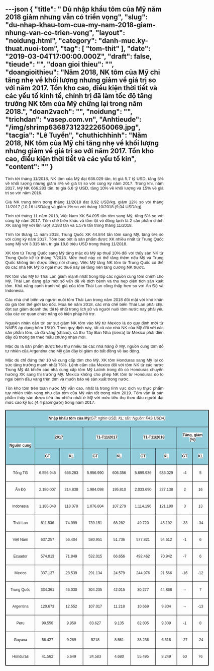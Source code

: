 ---json
{
    "title": " Dù nhập khẩu tôm của Mỹ năm 2018 giảm nhưng vẫn có triển vọng",
    "slug": "du-nhap-khau-tom-cua-my-nam-2018-giam-nhung-van-co-trien-vong",
    "layout": "noidung.html",
    "category": "danh-muc.ky-thuat.nuoi-tom",
    "tag": [
        "tom-thit"
    ],
    "date": "2019-03-04T17:00:00.000Z",
    "draft": false,
    "tieude": "",
    "doan gioi thieu": "",
    "doangioithieu": "Năm 2018, NK tôm của Mỹ chỉ tăng nhẹ về khối lượng nhưng giảm về giá trị so với năm 2017. Tồn kho cao, điều kiện thời tiết và các yếu tố kinh tế, chính trị đã làm tốc độ tăng trưởng NK tôm của Mỹ chững lại trong năm 2018.",
    "doan2vach": "",
    "noidung": "",
    "trichdan": "vasep.com.vn",
    "Anhtieude": "/img/shrimp636873123222650069.jpg",
    "tacgia": "Lê Tuyến",
    "chuthichhinh": "Năm 2018, NK tôm của Mỹ chỉ tăng nhẹ về khối lượng nhưng giảm về giá trị so với năm 2017. Tồn kho cao, điều kiện thời tiết và các yếu tố kin",
    "__content__": ""
}
---
<p style="margin-left:0in; margin-right:0in; text-align:justify"><span style="font-size:13px"><span style="color:#1b1b1b"><span style="font-family:Arial"><span style="background-color:#ffffff"><span style="font-size:10pt">T&iacute;nh tới th&aacute;ng 11/2018, NK t&ocirc;m của Mỹ đạt 636.029 tấn, trị gi&aacute; 5,7 tỷ USD, tăng 5% về khối lượng nhưng giảm 4% về gi&aacute; trị so với c&ugrave;ng kỳ năm 2017. Trong khi, năm 2017, Mỹ NK 666.283 tấn, trị gi&aacute; 6,6 tỷ USD, tăng 10% về khối lượng v&agrave; 15% về gi&aacute; trị so với năm 2016.</span></span></span></span></span></p>

<p style="margin-left:0in; margin-right:0in; text-align:justify"><span style="font-size:13px"><span style="color:#1b1b1b"><span style="font-family:Arial"><span style="background-color:#ffffff"><span style="font-size:10pt">Gi&aacute; NK trung b&igrave;nh trong th&aacute;ng 11/2018 đạt 8,92 USD/kg, giảm 12% so với th&aacute;ng 11/2017 (10,16 USD/kg) v&agrave; giảm 1% so với th&aacute;ng 10/2018 (9,04 USD/kg).</span></span></span></span></span></p>

<p style="margin-left:0in; margin-right:0in; text-align:justify"><span style="font-size:13px"><span style="color:#1b1b1b"><span style="font-family:Arial"><span style="background-color:#ffffff"><span style="font-size:10pt">T&iacute;nh tới th&aacute;ng 11 năm 2018, Việt Nam XK 54.095 tấn t&ocirc;m sang Mỹ, tăng 6% so với c&ugrave;ng kỳ năm 2017. T&ocirc;m chế biến kh&aacute;c v&agrave; t&ocirc;m lột vỏ đ&ocirc;ng lạnh l&agrave; 2 sản phẩm ch&iacute;nh XK sang Mỹ với lần lượt 3.183 tấn v&agrave; 1.576 tấn trong th&aacute;ng 11/2018.</span></span></span></span></span></p>

<p style="margin-left:0in; margin-right:0in; text-align:justify"><span style="font-size:13px"><span style="color:#1b1b1b"><span style="font-family:Arial"><span style="background-color:#ffffff"><span style="font-size:10pt">T&iacute;nh tới th&aacute;ng 11 năm 2018, Trung Quốc XK 44.844 tấn t&ocirc;m sang Mỹ, tăng 6% so với c&ugrave;ng kỳ năm 2017. T&ocirc;m bao bột l&agrave; sản phẩm được XK nhiều nhất từ Trung Quốc sang Mỹ với 3.315 tấn, trị gi&aacute; 18,8 triệu USD trong th&aacute;ng 11/2018.</span></span></span></span></span></p>

<p style="margin-left:0in; margin-right:0in; text-align:justify"><span style="font-size:13px"><span style="color:#1b1b1b"><span style="font-family:Arial"><span style="background-color:#ffffff"><span style="font-size:10pt">XK t&ocirc;m từ Trung Quốc sang Mỹ tăng mặc d&ugrave; Mỹ &aacute;p thuế 10% đối với thủy sản NK từ Trung Quốc kể từ th&aacute;ng 7/2018. Mức thuế n&agrave;y c&oacute; thể tăng th&ecirc;m nếu Mỹ v&agrave; Trung Quốc kh&ocirc;ng t&igrave;m được tiếng n&oacute;i chung. Việc Mỹ tăng NK t&ocirc;m từ Trung Quốc c&oacute; thể do c&aacute;c nh&agrave; NK Mỹ lo ngại mức thuế n&agrave;y&nbsp;sẽ tăng n&ecirc;n tăng cường NK trước.</span></span></span></span></span></p>

<p style="margin-left:0in; margin-right:0in; text-align:justify"><span style="font-size:13px"><span style="color:#1b1b1b"><span style="font-family:Arial"><span style="background-color:#ffffff"><span style="font-size:10pt">NK t&ocirc;m v&agrave;o Mỹ từ Th&aacute;i Lan giảm mạnh nhất trong tốp c&aacute;c nguồn cung t&ocirc;m ch&iacute;nh cho Mỹ. Th&aacute;i Lan đang gặp một số vấn đề về dịch bệnh v&agrave; thu hẹp diện t&iacute;ch sản xuất t&ocirc;m. Khả năng cạnh tranh về gi&aacute; của t&ocirc;m Th&aacute;i Lan cũng thấp hơn so với Ấn Độ v&agrave; Indonesia.</span></span></span></span></span></p>

<p style="margin-left:0in; margin-right:0in; text-align:justify"><span style="font-size:13px"><span style="color:#1b1b1b"><span style="font-family:Arial"><span style="background-color:#ffffff"><span style="font-size:10pt">C&aacute;c nh&agrave; chế biến v&agrave; người nu&ocirc;i t&ocirc;m Th&aacute;i Lan trong năm 2018 đối mặt với kh&oacute; khăn do gi&aacute; t&ocirc;m thế giới lao dốc. M&ugrave;a h&egrave; năm 2018, c&aacute;c nh&agrave; chế biến Th&aacute;i Lan phải chịu đợt sụt giảm doanh thu tồi tệ nhất trong lịch sử v&agrave; người nu&ocirc;i t&ocirc;m nước n&agrave;y phải y&ecirc;u cầu c&aacute;c cơ quan chức năng c&oacute; biện ph&aacute;p hỗ trợ.</span></span></span></span></span></p>

<p style="margin-left:0in; margin-right:0in; text-align:justify"><span style="font-size:13px"><span style="color:#1b1b1b"><span style="font-family:Arial"><span style="background-color:#ffffff"><span style="font-size:10pt">Nguy&ecirc;n nh&acirc;n dẫn tới sự sụt giảm NK t&ocirc;m v&agrave;o Mỹ từ Mexico l&agrave; do quy định mới từ NMFS &aacute;p dụng h&ocirc;m 15/10. Theo quy định n&agrave;y, tất cả c&aacute;c nh&agrave; NK của Mỹ đối với c&aacute;c sản phẩm t&ocirc;m, c&aacute; đ&ugrave; v&agrave;ng (chano), c&aacute; thu T&acirc;y Ban Nha (sierra) từ Mexico phải điền đầy đủ th&ocirc;ng tin theo mẫu chứng nhận mới.</span></span></span></span></span></p>

<p style="margin-left:0in; margin-right:0in; text-align:justify"><span style="font-size:13px"><span style="color:#1b1b1b"><span style="font-family:Arial"><span style="background-color:#ffffff"><span style="font-size:10pt">Mặc d&ugrave; l&agrave; sản phẩm được ti&ecirc;u thụ nhiều tại c&aacute;c nh&agrave; h&agrave;ng ở Mỹ, nguồn cung t&ocirc;m đỏ tự nhi&ecirc;n của Argentina cho Mỹ gần đ&acirc;y bị giảm do bất đồng về lao động.</span></span></span></span></span></p>

<p style="margin-left:0in; margin-right:0in; text-align:justify"><span style="font-size:13px"><span style="color:#1b1b1b"><span style="font-family:Arial"><span style="background-color:#ffffff"><span style="font-size:10pt">Mặc d&ugrave; chỉ đứng thứ 10 về cung cấp t&ocirc;m cho Mỹ, XK t&ocirc;m Honduras sang Mỹ lại c&oacute; sức tăng trưởng mạnh nhất 76%. Lệnh cấm của Mexico đối với t&ocirc;m NK từ c&aacute;c nước Trung Mỹ đ&atilde; khiến c&aacute;c nh&agrave; cung cấp t&ocirc;m Mỹ Latinh trong đ&oacute; c&oacute; Honduras chuyển hướng XK sang thị trường Mỹ. Mexico kh&ocirc;ng cho ph&eacute;p NK t&ocirc;m từ Honduras do lo ngại bệnh đầu v&agrave;ng tr&ecirc;n t&ocirc;m v&agrave; muốn bảo vệ sản xuất trong nước.</span></span></span></span></span></p>

<p style="margin-left:0in; margin-right:0in; text-align:justify"><span style="font-size:13px"><span style="color:#1b1b1b"><span style="font-family:Arial"><span style="background-color:#ffffff"><span style="font-size:10pt">Tồn kho t&ocirc;m tr&ecirc;n to&agrave;n nước Mỹ vẫn cao, nhất l&agrave; trong lĩnh vực dịch vụ thực phẩm tuy nhi&ecirc;n triển vọng nhu cầu t&ocirc;m của Mỹ vẫn tốt trong năm 2019. T&ocirc;m vẫn l&agrave; sản phẩm thủy sản được ti&ecirc;u thụ nhiều nhất ở Mỹ với mức ti&ecirc;u thụ theo đầu người đạt mức cao kỷ lục (4,4 pao/người) trong năm 2017.</span></span></span></span></span></p>

<div>
<table border="1" cellspacing="0" class="MsoTableGrid" style="border-collapse:collapse; border:1pt solid windowtext; width:486.15pt">
	<tbody>
		<tr>
			<td colspan="9" style="background-color:#92cddc; width:486.15pt">
			<p style="text-align:center"><span style="font-size:13px"><span style="color:#1b1b1b"><span style="font-family:Arial"><span style="background-color:#ffffff"><strong><span style="font-size:9pt">Nhập khẩu t&ocirc;m của Mỹ</span></strong><em><span style="font-size:9pt">(GT: ngh&igrave;n USD, KL: tấn; Nguồn: FAS.USDA)</span></em></span></span></span></span></p>
			</td>
		</tr>
		<tr>
			<td rowspan="2" style="background-color:#92cddc; width:81.9pt">
			<p style="text-align:center"><span style="font-size:13px"><span style="color:#1b1b1b"><span style="font-family:Arial"><span style="background-color:#ffffff"><strong><span style="font-size:9pt">Nguồn cung</span></strong></span></span></span></span></p>
			</td>
			<td colspan="2" style="background-color:#92cddc; width:110.55pt">
			<p style="text-align:center"><span style="font-size:13px"><span style="color:#1b1b1b"><span style="font-family:Arial"><span style="background-color:#ffffff"><strong><span style="font-size:9pt"><span style="font-family:Arial,sans-serif">2017</span></span></strong></span></span></span></span></p>
			</td>
			<td colspan="2" style="background-color:#92cddc; width:110.55pt">
			<p style="text-align:center"><span style="font-size:13px"><span style="color:#1b1b1b"><span style="font-family:Arial"><span style="background-color:#ffffff"><strong><span style="font-size:9pt"><span style="font-family:Arial,sans-serif">T1-T11/2017</span></span></strong></span></span></span></span></p>
			</td>
			<td colspan="2" style="background-color:#92cddc; width:102.25pt">
			<p style="text-align:center"><span style="font-size:13px"><span style="color:#1b1b1b"><span style="font-family:Arial"><span style="background-color:#ffffff"><strong><span style="font-size:9pt"><span style="font-family:Arial,sans-serif">T1-T11/2018</span></span></strong></span></span></span></span></p>
			</td>
			<td colspan="2" style="background-color:#92cddc; width:80.9pt">
			<p style="text-align:center"><span style="font-size:13px"><span style="color:#1b1b1b"><span style="font-family:Arial"><span style="background-color:#ffffff"><strong><span style="font-size:9pt"><span style="font-family:Arial,sans-serif">Tăng, giảm (%)</span></span></strong></span></span></span></span></p>
			</td>
		</tr>
		<tr>
			<td style="background-color:#92cddc; width:55.3pt">
			<p style="text-align:center"><span style="font-size:13px"><span style="color:#1b1b1b"><span style="font-family:Arial"><span style="background-color:#ffffff"><strong><span style="font-size:9pt"><span style="font-family:Arial,sans-serif">GT</span></span></strong></span></span></span></span></p>
			</td>
			<td style="background-color:#92cddc; width:55.25pt">
			<p style="text-align:center"><span style="font-size:13px"><span style="color:#1b1b1b"><span style="font-family:Arial"><span style="background-color:#ffffff"><strong><span style="font-size:9pt"><span style="font-family:Arial,sans-serif">KL</span></span></strong></span></span></span></span></p>
			</td>
			<td style="background-color:#92cddc; width:55.3pt">
			<p style="text-align:center"><span style="font-size:13px"><span style="color:#1b1b1b"><span style="font-family:Arial"><span style="background-color:#ffffff"><strong><span style="font-size:9pt"><span style="font-family:Arial,sans-serif">GT</span></span></strong></span></span></span></span></p>
			</td>
			<td style="background-color:#92cddc; width:55.25pt">
			<p style="text-align:center"><span style="font-size:13px"><span style="color:#1b1b1b"><span style="font-family:Arial"><span style="background-color:#ffffff"><strong><span style="font-size:9pt"><span style="font-family:Arial,sans-serif">KL</span></span></strong></span></span></span></span></p>
			</td>
			<td style="background-color:#92cddc; width:55.3pt">
			<p style="text-align:center"><span style="font-size:13px"><span style="color:#1b1b1b"><span style="font-family:Arial"><span style="background-color:#ffffff"><strong><span style="font-size:9pt"><span style="font-family:Arial,sans-serif">GT</span></span></strong></span></span></span></span></p>
			</td>
			<td style="background-color:#92cddc; width:46.95pt">
			<p style="text-align:center"><span style="font-size:13px"><span style="color:#1b1b1b"><span style="font-family:Arial"><span style="background-color:#ffffff"><strong><span style="font-size:9pt"><span style="font-family:Arial,sans-serif">KL</span></span></strong></span></span></span></span></p>
			</td>
			<td style="background-color:#92cddc; width:40.45pt">
			<p style="text-align:center"><span style="font-size:13px"><span style="color:#1b1b1b"><span style="font-family:Arial"><span style="background-color:#ffffff"><strong><span style="font-size:9pt"><span style="font-family:Arial,sans-serif">GT</span></span></strong></span></span></span></span></p>
			</td>
			<td style="background-color:#92cddc; width:40.45pt">
			<p style="text-align:center"><span style="font-size:13px"><span style="color:#1b1b1b"><span style="font-family:Arial"><span style="background-color:#ffffff"><strong><span style="font-size:9pt"><span style="font-family:Arial,sans-serif">KL</span></span></strong></span></span></span></span></p>
			</td>
		</tr>
		<tr>
			<td style="width:81.9pt">
			<p style="text-align:center"><span style="font-size:13px"><span style="color:#1b1b1b"><span style="font-family:Arial"><span style="background-color:#ffffff"><span style="font-size:9pt">Tổng TG</span></span></span></span></span></p>
			</td>
			<td style="width:55.3pt">
			<p style="text-align:center"><span style="font-size:13px"><span style="color:#1b1b1b"><span style="font-family:Arial"><span style="background-color:#ffffff"><span style="font-size:9pt">6.556.945</span></span></span></span></span></p>
			</td>
			<td style="width:55.25pt">
			<p style="text-align:center"><span style="font-size:13px"><span style="color:#1b1b1b"><span style="font-family:Arial"><span style="background-color:#ffffff"><span style="font-size:9pt">666.283</span></span></span></span></span></p>
			</td>
			<td style="width:55.3pt">
			<p style="text-align:center"><span style="font-size:13px"><span style="color:#1b1b1b"><span style="font-family:Arial"><span style="background-color:#ffffff"><span style="font-size:9pt">5.956.990</span></span></span></span></span></p>
			</td>
			<td style="width:55.25pt">
			<p style="text-align:center"><span style="font-size:13px"><span style="color:#1b1b1b"><span style="font-family:Arial"><span style="background-color:#ffffff"><span style="font-size:9pt">606.356</span></span></span></span></span></p>
			</td>
			<td style="width:55.3pt">
			<p style="text-align:center"><span style="font-size:13px"><span style="color:#1b1b1b"><span style="font-family:Arial"><span style="background-color:#ffffff"><span style="font-size:9pt">5.699.936</span></span></span></span></span></p>
			</td>
			<td style="width:46.95pt">
			<p style="text-align:center"><span style="font-size:13px"><span style="color:#1b1b1b"><span style="font-family:Arial"><span style="background-color:#ffffff"><span style="font-size:9pt">636.029</span></span></span></span></span></p>
			</td>
			<td style="width:40.45pt">
			<p style="text-align:center"><span style="font-size:13px"><span style="color:#1b1b1b"><span style="font-family:Arial"><span style="background-color:#ffffff"><span style="font-size:9pt">-4</span></span></span></span></span></p>
			</td>
			<td style="width:40.45pt">
			<p style="text-align:center"><span style="font-size:13px"><span style="color:#1b1b1b"><span style="font-family:Arial"><span style="background-color:#ffffff"><span style="font-size:9pt">5</span></span></span></span></span></p>
			</td>
		</tr>
		<tr>
			<td style="width:81.9pt">
			<p style="text-align:center"><span style="font-size:13px"><span style="color:#1b1b1b"><span style="font-family:Arial"><span style="background-color:#ffffff"><span style="font-size:9pt"><span style="font-family:Arial,sans-serif">Ấn Độ</span></span></span></span></span></span></p>
			</td>
			<td style="width:55.3pt">
			<p style="text-align:center"><span style="font-size:13px"><span style="color:#1b1b1b"><span style="font-family:Arial"><span style="background-color:#ffffff"><span style="font-size:9pt"><span style="font-family:Arial,sans-serif">2.180.007</span></span></span></span></span></span></p>
			</td>
			<td style="width:55.25pt">
			<p style="text-align:center"><span style="font-size:13px"><span style="color:#1b1b1b"><span style="font-family:Arial"><span style="background-color:#ffffff"><span style="font-size:9pt"><span style="font-family:Arial,sans-serif">214.838</span></span></span></span></span></span></p>
			</td>
			<td style="width:55.3pt">
			<p style="text-align:center"><span style="font-size:13px"><span style="color:#1b1b1b"><span style="font-family:Arial"><span style="background-color:#ffffff"><span style="font-size:9pt"><span style="font-family:Arial,sans-serif">1.984.098</span></span></span></span></span></span></p>
			</td>
			<td style="width:55.25pt">
			<p style="text-align:center"><span style="font-size:13px"><span style="color:#1b1b1b"><span style="font-family:Arial"><span style="background-color:#ffffff"><span style="font-size:9pt"><span style="font-family:Arial,sans-serif">195.810</span></span></span></span></span></span></p>
			</td>
			<td style="width:55.3pt">
			<p style="text-align:center"><span style="font-size:13px"><span style="color:#1b1b1b"><span style="font-family:Arial"><span style="background-color:#ffffff"><span style="font-size:9pt"><span style="font-family:Arial,sans-serif">2.033.690</span></span></span></span></span></span></p>
			</td>
			<td style="width:46.95pt">
			<p style="text-align:center"><span style="font-size:13px"><span style="color:#1b1b1b"><span style="font-family:Arial"><span style="background-color:#ffffff"><span style="font-size:9pt"><span style="font-family:Arial,sans-serif">227.138</span></span></span></span></span></span></p>
			</td>
			<td style="width:40.45pt">
			<p style="text-align:center"><span style="font-size:13px"><span style="color:#1b1b1b"><span style="font-family:Arial"><span style="background-color:#ffffff"><span style="font-size:9pt"><span style="font-family:Arial,sans-serif">2</span></span></span></span></span></span></p>
			</td>
			<td style="width:40.45pt">
			<p style="text-align:center"><span style="font-size:13px"><span style="color:#1b1b1b"><span style="font-family:Arial"><span style="background-color:#ffffff"><span style="font-size:9pt"><span style="font-family:Arial,sans-serif">16</span></span></span></span></span></span></p>
			</td>
		</tr>
		<tr>
			<td style="width:81.9pt">
			<p style="text-align:center"><span style="font-size:13px"><span style="color:#1b1b1b"><span style="font-family:Arial"><span style="background-color:#ffffff"><span style="font-size:9pt"><span style="font-family:Arial,sans-serif">Indonesia</span></span></span></span></span></span></p>
			</td>
			<td style="width:55.3pt">
			<p style="text-align:center"><span style="font-size:13px"><span style="color:#1b1b1b"><span style="font-family:Arial"><span style="background-color:#ffffff"><span style="font-size:9pt"><span style="font-family:Arial,sans-serif">1.186.048</span></span></span></span></span></span></p>
			</td>
			<td style="width:55.25pt">
			<p style="text-align:center"><span style="font-size:13px"><span style="color:#1b1b1b"><span style="font-family:Arial"><span style="background-color:#ffffff"><span style="font-size:9pt"><span style="font-family:Arial,sans-serif">118.078</span></span></span></span></span></span></p>
			</td>
			<td style="width:55.3pt">
			<p style="text-align:center"><span style="font-size:13px"><span style="color:#1b1b1b"><span style="font-family:Arial"><span style="background-color:#ffffff"><span style="font-size:9pt"><span style="font-family:Arial,sans-serif">1.076.804</span></span></span></span></span></span></p>
			</td>
			<td style="width:55.25pt">
			<p style="text-align:center"><span style="font-size:13px"><span style="color:#1b1b1b"><span style="font-family:Arial"><span style="background-color:#ffffff"><span style="font-size:9pt"><span style="font-family:Arial,sans-serif">107.279</span></span></span></span></span></span></p>
			</td>
			<td style="width:55.3pt">
			<p style="text-align:center"><span style="font-size:13px"><span style="color:#1b1b1b"><span style="font-family:Arial"><span style="background-color:#ffffff"><span style="font-size:9pt"><span style="font-family:Arial,sans-serif">1.114.196</span></span></span></span></span></span></p>
			</td>
			<td style="width:46.95pt">
			<p style="text-align:center"><span style="font-size:13px"><span style="color:#1b1b1b"><span style="font-family:Arial"><span style="background-color:#ffffff"><span style="font-size:9pt"><span style="font-family:Arial,sans-serif">121.190</span></span></span></span></span></span></p>
			</td>
			<td style="width:40.45pt">
			<p style="text-align:center"><span style="font-size:13px"><span style="color:#1b1b1b"><span style="font-family:Arial"><span style="background-color:#ffffff"><span style="font-size:9pt"><span style="font-family:Arial,sans-serif">3</span></span></span></span></span></span></p>
			</td>
			<td style="width:40.45pt">
			<p style="text-align:center"><span style="font-size:13px"><span style="color:#1b1b1b"><span style="font-family:Arial"><span style="background-color:#ffffff"><span style="font-size:9pt"><span style="font-family:Arial,sans-serif">13</span></span></span></span></span></span></p>
			</td>
		</tr>
		<tr>
			<td style="width:81.9pt">
			<p style="text-align:center"><span style="font-size:13px"><span style="color:#1b1b1b"><span style="font-family:Arial"><span style="background-color:#ffffff"><span style="font-size:9pt"><span style="font-family:Arial,sans-serif">Th&aacute;i Lan</span></span></span></span></span></span></p>
			</td>
			<td style="width:55.3pt">
			<p style="text-align:center"><span style="font-size:13px"><span style="color:#1b1b1b"><span style="font-family:Arial"><span style="background-color:#ffffff"><span style="font-size:9pt"><span style="font-family:Arial,sans-serif">811.536</span></span></span></span></span></span></p>
			</td>
			<td style="width:55.25pt">
			<p style="text-align:center"><span style="font-size:13px"><span style="color:#1b1b1b"><span style="font-family:Arial"><span style="background-color:#ffffff"><span style="font-size:9pt"><span style="font-family:Arial,sans-serif">74.999</span></span></span></span></span></span></p>
			</td>
			<td style="width:55.3pt">
			<p style="text-align:center"><span style="font-size:13px"><span style="color:#1b1b1b"><span style="font-family:Arial"><span style="background-color:#ffffff"><span style="font-size:9pt"><span style="font-family:Arial,sans-serif">739.151</span></span></span></span></span></span></p>
			</td>
			<td style="width:55.25pt">
			<p style="text-align:center"><span style="font-size:13px"><span style="color:#1b1b1b"><span style="font-family:Arial"><span style="background-color:#ffffff"><span style="font-size:9pt"><span style="font-family:Arial,sans-serif">68.282</span></span></span></span></span></span></p>
			</td>
			<td style="width:55.3pt">
			<p style="text-align:center"><span style="font-size:13px"><span style="color:#1b1b1b"><span style="font-family:Arial"><span style="background-color:#ffffff"><span style="font-size:9pt"><span style="font-family:Arial,sans-serif">49.720</span></span></span></span></span></span></p>
			</td>
			<td style="width:46.95pt">
			<p style="text-align:center"><span style="font-size:13px"><span style="color:#1b1b1b"><span style="font-family:Arial"><span style="background-color:#ffffff"><span style="font-size:9pt"><span style="font-family:Arial,sans-serif">45.192</span></span></span></span></span></span></p>
			</td>
			<td style="width:40.45pt">
			<p style="text-align:center"><span style="font-size:13px"><span style="color:#1b1b1b"><span style="font-family:Arial"><span style="background-color:#ffffff"><span style="font-size:9pt"><span style="font-family:Arial,sans-serif">-33</span></span></span></span></span></span></p>
			</td>
			<td style="width:40.45pt">
			<p style="text-align:center"><span style="font-size:13px"><span style="color:#1b1b1b"><span style="font-family:Arial"><span style="background-color:#ffffff"><span style="font-size:9pt"><span style="font-family:Arial,sans-serif">-34</span></span></span></span></span></span></p>
			</td>
		</tr>
		<tr>
			<td style="width:81.9pt">
			<p style="text-align:center"><span style="font-size:13px"><span style="color:#1b1b1b"><span style="font-family:Arial"><span style="background-color:#ffffff"><span style="font-size:9pt">Việt Nam</span></span></span></span></span></p>
			</td>
			<td style="width:55.3pt">
			<p style="text-align:center"><span style="font-size:13px"><span style="color:#1b1b1b"><span style="font-family:Arial"><span style="background-color:#ffffff"><span style="font-size:9pt">637.257</span></span></span></span></span></p>
			</td>
			<td style="width:55.25pt">
			<p style="text-align:center"><span style="font-size:13px"><span style="color:#1b1b1b"><span style="font-family:Arial"><span style="background-color:#ffffff"><span style="font-size:9pt">56.404</span></span></span></span></span></p>
			</td>
			<td style="width:55.3pt">
			<p style="text-align:center"><span style="font-size:13px"><span style="color:#1b1b1b"><span style="font-family:Arial"><span style="background-color:#ffffff"><span style="font-size:9pt">580.951</span></span></span></span></span></p>
			</td>
			<td style="width:55.25pt">
			<p style="text-align:center"><span style="font-size:13px"><span style="color:#1b1b1b"><span style="font-family:Arial"><span style="background-color:#ffffff"><span style="font-size:9pt">51.736</span></span></span></span></span></p>
			</td>
			<td style="width:55.3pt">
			<p style="text-align:center"><span style="font-size:13px"><span style="color:#1b1b1b"><span style="font-family:Arial"><span style="background-color:#ffffff"><span style="font-size:9pt">577.821</span></span></span></span></span></p>
			</td>
			<td style="width:46.95pt">
			<p style="text-align:center"><span style="font-size:13px"><span style="color:#1b1b1b"><span style="font-family:Arial"><span style="background-color:#ffffff"><span style="font-size:9pt">54.612</span></span></span></span></span></p>
			</td>
			<td style="width:40.45pt">
			<p style="text-align:center"><span style="font-size:13px"><span style="color:#1b1b1b"><span style="font-family:Arial"><span style="background-color:#ffffff"><span style="font-size:9pt">-1</span></span></span></span></span></p>
			</td>
			<td style="width:40.45pt">
			<p style="text-align:center"><span style="font-size:13px"><span style="color:#1b1b1b"><span style="font-family:Arial"><span style="background-color:#ffffff"><span style="font-size:9pt">6</span></span></span></span></span></p>
			</td>
		</tr>
		<tr>
			<td style="width:81.9pt">
			<p style="text-align:center"><span style="font-size:13px"><span style="color:#1b1b1b"><span style="font-family:Arial"><span style="background-color:#ffffff"><span style="font-size:9pt"><span style="font-family:Arial,sans-serif">Ecuador</span></span></span></span></span></span></p>
			</td>
			<td style="width:55.3pt">
			<p style="text-align:center"><span style="font-size:13px"><span style="color:#1b1b1b"><span style="font-family:Arial"><span style="background-color:#ffffff"><span style="font-size:9pt"><span style="font-family:Arial,sans-serif">574.013</span></span></span></span></span></span></p>
			</td>
			<td style="width:55.25pt">
			<p style="text-align:center"><span style="font-size:13px"><span style="color:#1b1b1b"><span style="font-family:Arial"><span style="background-color:#ffffff"><span style="font-size:9pt"><span style="font-family:Arial,sans-serif">71.849</span></span></span></span></span></span></p>
			</td>
			<td style="width:55.3pt">
			<p style="text-align:center"><span style="font-size:13px"><span style="color:#1b1b1b"><span style="font-family:Arial"><span style="background-color:#ffffff"><span style="font-size:9pt"><span style="font-family:Arial,sans-serif">532.015</span></span></span></span></span></span></p>
			</td>
			<td style="width:55.25pt">
			<p style="text-align:center"><span style="font-size:13px"><span style="color:#1b1b1b"><span style="font-family:Arial"><span style="background-color:#ffffff"><span style="font-size:9pt"><span style="font-family:Arial,sans-serif">66.656</span></span></span></span></span></span></p>
			</td>
			<td style="width:55.3pt">
			<p style="text-align:center"><span style="font-size:13px"><span style="color:#1b1b1b"><span style="font-family:Arial"><span style="background-color:#ffffff"><span style="font-size:9pt"><span style="font-family:Arial,sans-serif">492.462</span></span></span></span></span></span></p>
			</td>
			<td style="width:46.95pt">
			<p style="text-align:center"><span style="font-size:13px"><span style="color:#1b1b1b"><span style="font-family:Arial"><span style="background-color:#ffffff"><span style="font-size:9pt"><span style="font-family:Arial,sans-serif">70.942</span></span></span></span></span></span></p>
			</td>
			<td style="width:40.45pt">
			<p style="text-align:center"><span style="font-size:13px"><span style="color:#1b1b1b"><span style="font-family:Arial"><span style="background-color:#ffffff"><span style="font-size:9pt"><span style="font-family:Arial,sans-serif">-7</span></span></span></span></span></span></p>
			</td>
			<td style="width:40.45pt">
			<p style="text-align:center"><span style="font-size:13px"><span style="color:#1b1b1b"><span style="font-family:Arial"><span style="background-color:#ffffff"><span style="font-size:9pt"><span style="font-family:Arial,sans-serif">6</span></span></span></span></span></span></p>
			</td>
		</tr>
		<tr>
			<td style="width:81.9pt">
			<p style="text-align:center"><span style="font-size:13px"><span style="color:#1b1b1b"><span style="font-family:Arial"><span style="background-color:#ffffff"><span style="font-size:9pt"><span style="font-family:Arial,sans-serif">Mexico</span></span></span></span></span></span></p>
			</td>
			<td style="width:55.3pt">
			<p style="text-align:center"><span style="font-size:13px"><span style="color:#1b1b1b"><span style="font-family:Arial"><span style="background-color:#ffffff"><span style="font-size:9pt"><span style="font-family:Arial,sans-serif">337.137</span></span></span></span></span></span></p>
			</td>
			<td style="width:55.25pt">
			<p style="text-align:center"><span style="font-size:13px"><span style="color:#1b1b1b"><span style="font-family:Arial"><span style="background-color:#ffffff"><span style="font-size:9pt"><span style="font-family:Arial,sans-serif">28.539</span></span></span></span></span></span></p>
			</td>
			<td style="width:55.3pt">
			<p style="text-align:center"><span style="font-size:13px"><span style="color:#1b1b1b"><span style="font-family:Arial"><span style="background-color:#ffffff"><span style="font-size:9pt"><span style="font-family:Arial,sans-serif">291.134</span></span></span></span></span></span></p>
			</td>
			<td style="width:55.25pt">
			<p style="text-align:center"><span style="font-size:13px"><span style="color:#1b1b1b"><span style="font-family:Arial"><span style="background-color:#ffffff"><span style="font-size:9pt"><span style="font-family:Arial,sans-serif">24.579</span></span></span></span></span></span></p>
			</td>
			<td style="width:55.3pt">
			<p style="text-align:center"><span style="font-size:13px"><span style="color:#1b1b1b"><span style="font-family:Arial"><span style="background-color:#ffffff"><span style="font-size:9pt"><span style="font-family:Arial,sans-serif">244.976</span></span></span></span></span></span></p>
			</td>
			<td style="width:46.95pt">
			<p style="text-align:center"><span style="font-size:13px"><span style="color:#1b1b1b"><span style="font-family:Arial"><span style="background-color:#ffffff"><span style="font-size:9pt"><span style="font-family:Arial,sans-serif">21.566</span></span></span></span></span></span></p>
			</td>
			<td style="width:40.45pt">
			<p style="text-align:center"><span style="font-size:13px"><span style="color:#1b1b1b"><span style="font-family:Arial"><span style="background-color:#ffffff"><span style="font-size:9pt"><span style="font-family:Arial,sans-serif">-16</span></span></span></span></span></span></p>
			</td>
			<td style="width:40.45pt">
			<p style="text-align:center"><span style="font-size:13px"><span style="color:#1b1b1b"><span style="font-family:Arial"><span style="background-color:#ffffff"><span style="font-size:9pt"><span style="font-family:Arial,sans-serif">-12</span></span></span></span></span></span></p>
			</td>
		</tr>
		<tr>
			<td style="width:81.9pt">
			<p style="text-align:center"><span style="font-size:13px"><span style="color:#1b1b1b"><span style="font-family:Arial"><span style="background-color:#ffffff"><span style="font-size:9pt"><span style="font-family:Arial,sans-serif">Trung Quốc</span></span></span></span></span></span></p>
			</td>
			<td style="width:55.3pt">
			<p style="text-align:center"><span style="font-size:13px"><span style="color:#1b1b1b"><span style="font-family:Arial"><span style="background-color:#ffffff"><span style="font-size:9pt"><span style="font-family:Arial,sans-serif">334.361</span></span></span></span></span></span></p>
			</td>
			<td style="width:55.25pt">
			<p style="text-align:center"><span style="font-size:13px"><span style="color:#1b1b1b"><span style="font-family:Arial"><span style="background-color:#ffffff"><span style="font-size:9pt"><span style="font-family:Arial,sans-serif">46.030</span></span></span></span></span></span></p>
			</td>
			<td style="width:55.3pt">
			<p style="text-align:center"><span style="font-size:13px"><span style="color:#1b1b1b"><span style="font-family:Arial"><span style="background-color:#ffffff"><span style="font-size:9pt"><span style="font-family:Arial,sans-serif">304.235</span></span></span></span></span></span></p>
			</td>
			<td style="width:55.25pt">
			<p style="text-align:center"><span style="font-size:13px"><span style="color:#1b1b1b"><span style="font-family:Arial"><span style="background-color:#ffffff"><span style="font-size:9pt"><span style="font-family:Arial,sans-serif">42.015</span></span></span></span></span></span></p>
			</td>
			<td style="width:55.3pt">
			<p style="text-align:center"><span style="font-size:13px"><span style="color:#1b1b1b"><span style="font-family:Arial"><span style="background-color:#ffffff"><span style="font-size:9pt"><span style="font-family:Arial,sans-serif">30.277</span></span></span></span></span></span></p>
			</td>
			<td style="width:46.95pt">
			<p style="text-align:center"><span style="font-size:13px"><span style="color:#1b1b1b"><span style="font-family:Arial"><span style="background-color:#ffffff"><span style="font-size:9pt"><span style="font-family:Arial,sans-serif">44.868</span></span></span></span></span></span></p>
			</td>
			<td style="width:40.45pt">
			<p style="text-align:center"><span style="font-size:13px"><span style="color:#1b1b1b"><span style="font-family:Arial"><span style="background-color:#ffffff"><span style="font-size:9pt"><span style="font-family:Arial,sans-serif">--</span></span></span></span></span></span></p>
			</td>
			<td style="width:40.45pt">
			<p style="text-align:center"><span style="font-size:13px"><span style="color:#1b1b1b"><span style="font-family:Arial"><span style="background-color:#ffffff"><span style="font-size:9pt"><span style="font-family:Arial,sans-serif">7</span></span></span></span></span></span></p>
			</td>
		</tr>
		<tr>
			<td style="width:81.9pt">
			<p style="text-align:center"><span style="font-size:13px"><span style="color:#1b1b1b"><span style="font-family:Arial"><span style="background-color:#ffffff"><span style="font-size:9pt"><span style="font-family:Arial,sans-serif">Argentina</span></span></span></span></span></span></p>
			</td>
			<td style="width:55.3pt">
			<p style="text-align:center"><span style="font-size:13px"><span style="color:#1b1b1b"><span style="font-family:Arial"><span style="background-color:#ffffff"><span style="font-size:9pt"><span style="font-family:Arial,sans-serif">120.673</span></span></span></span></span></span></p>
			</td>
			<td style="width:55.25pt">
			<p style="text-align:center"><span style="font-size:13px"><span style="color:#1b1b1b"><span style="font-family:Arial"><span style="background-color:#ffffff"><span style="font-size:9pt"><span style="font-family:Arial,sans-serif">12.552</span></span></span></span></span></span></p>
			</td>
			<td style="width:55.3pt">
			<p style="text-align:center"><span style="font-size:13px"><span style="color:#1b1b1b"><span style="font-family:Arial"><span style="background-color:#ffffff"><span style="font-size:9pt"><span style="font-family:Arial,sans-serif">107.017</span></span></span></span></span></span></p>
			</td>
			<td style="width:55.25pt">
			<p style="text-align:center"><span style="font-size:13px"><span style="color:#1b1b1b"><span style="font-family:Arial"><span style="background-color:#ffffff"><span style="font-size:9pt"><span style="font-family:Arial,sans-serif">11.218</span></span></span></span></span></span></p>
			</td>
			<td style="width:55.3pt">
			<p style="text-align:center"><span style="font-size:13px"><span style="color:#1b1b1b"><span style="font-family:Arial"><span style="background-color:#ffffff"><span style="font-size:9pt"><span style="font-family:Arial,sans-serif">10.669</span></span></span></span></span></span></p>
			</td>
			<td style="width:46.95pt">
			<p style="text-align:center"><span style="font-size:13px"><span style="color:#1b1b1b"><span style="font-family:Arial"><span style="background-color:#ffffff"><span style="font-size:9pt"><span style="font-family:Arial,sans-serif">9.804</span></span></span></span></span></span></p>
			</td>
			<td style="width:40.45pt">
			<p style="text-align:center"><span style="font-size:13px"><span style="color:#1b1b1b"><span style="font-family:Arial"><span style="background-color:#ffffff"><span style="font-size:9pt"><span style="font-family:Arial,sans-serif">--</span></span></span></span></span></span></p>
			</td>
			<td style="width:40.45pt">
			<p style="text-align:center"><span style="font-size:13px"><span style="color:#1b1b1b"><span style="font-family:Arial"><span style="background-color:#ffffff"><span style="font-size:9pt"><span style="font-family:Arial,sans-serif">-13</span></span></span></span></span></span></p>
			</td>
		</tr>
		<tr>
			<td style="width:81.9pt">
			<p style="text-align:center"><span style="font-size:13px"><span style="color:#1b1b1b"><span style="font-family:Arial"><span style="background-color:#ffffff"><span style="font-size:9pt"><span style="font-family:Arial,sans-serif">Peru</span></span></span></span></span></span></p>
			</td>
			<td style="width:55.3pt">
			<p style="text-align:center"><span style="font-size:13px"><span style="color:#1b1b1b"><span style="font-family:Arial"><span style="background-color:#ffffff"><span style="font-size:9pt"><span style="font-family:Arial,sans-serif">90.550</span></span></span></span></span></span></p>
			</td>
			<td style="width:55.25pt">
			<p style="text-align:center"><span style="font-size:13px"><span style="color:#1b1b1b"><span style="font-family:Arial"><span style="background-color:#ffffff"><span style="font-size:9pt"><span style="font-family:Arial,sans-serif">9.950</span></span></span></span></span></span></p>
			</td>
			<td style="width:55.3pt">
			<p style="text-align:center"><span style="font-size:13px"><span style="color:#1b1b1b"><span style="font-family:Arial"><span style="background-color:#ffffff"><span style="font-size:9pt"><span style="font-family:Arial,sans-serif">83.627</span></span></span></span></span></span></p>
			</td>
			<td style="width:55.25pt">
			<p style="text-align:center"><span style="font-size:13px"><span style="color:#1b1b1b"><span style="font-family:Arial"><span style="background-color:#ffffff"><span style="font-size:9pt"><span style="font-family:Arial,sans-serif">9.135</span></span></span></span></span></span></p>
			</td>
			<td style="width:55.3pt">
			<p style="text-align:center"><span style="font-size:13px"><span style="color:#1b1b1b"><span style="font-family:Arial"><span style="background-color:#ffffff"><span style="font-size:9pt"><span style="font-family:Arial,sans-serif">82.805</span></span></span></span></span></span></p>
			</td>
			<td style="width:46.95pt">
			<p style="text-align:center"><span style="font-size:13px"><span style="color:#1b1b1b"><span style="font-family:Arial"><span style="background-color:#ffffff"><span style="font-size:9pt"><span style="font-family:Arial,sans-serif">9.839</span></span></span></span></span></span></p>
			</td>
			<td style="width:40.45pt">
			<p style="text-align:center"><span style="font-size:13px"><span style="color:#1b1b1b"><span style="font-family:Arial"><span style="background-color:#ffffff"><span style="font-size:9pt"><span style="font-family:Arial,sans-serif">-1</span></span></span></span></span></span></p>
			</td>
			<td style="width:40.45pt">
			<p style="text-align:center"><span style="font-size:13px"><span style="color:#1b1b1b"><span style="font-family:Arial"><span style="background-color:#ffffff"><span style="font-size:9pt"><span style="font-family:Arial,sans-serif">8</span></span></span></span></span></span></p>
			</td>
		</tr>
		<tr>
			<td style="width:81.9pt">
			<p style="text-align:center"><span style="font-size:13px"><span style="color:#1b1b1b"><span style="font-family:Arial"><span style="background-color:#ffffff"><span style="font-size:9pt"><span style="font-family:Arial,sans-serif">Guyana</span></span></span></span></span></span></p>
			</td>
			<td style="width:55.3pt">
			<p style="text-align:center"><span style="font-size:13px"><span style="color:#1b1b1b"><span style="font-family:Arial"><span style="background-color:#ffffff"><span style="font-size:9pt"><span style="font-family:Arial,sans-serif">56.427</span></span></span></span></span></span></p>
			</td>
			<td style="width:55.25pt">
			<p style="text-align:center"><span style="font-size:13px"><span style="color:#1b1b1b"><span style="font-family:Arial"><span style="background-color:#ffffff"><span style="font-size:9pt"><span style="font-family:Arial,sans-serif">9.289</span></span></span></span></span></span></p>
			</td>
			<td style="width:55.3pt">
			<p style="text-align:center"><span style="font-size:13px"><span style="color:#1b1b1b"><span style="font-family:Arial"><span style="background-color:#ffffff"><span style="font-size:9pt"><span style="font-family:Arial,sans-serif">5218</span></span></span></span></span></span></p>
			</td>
			<td style="width:55.25pt">
			<p style="text-align:center"><span style="font-size:13px"><span style="color:#1b1b1b"><span style="font-family:Arial"><span style="background-color:#ffffff"><span style="font-size:9pt"><span style="font-family:Arial,sans-serif">8.561</span></span></span></span></span></span></p>
			</td>
			<td style="width:55.3pt">
			<p style="text-align:center"><span style="font-size:13px"><span style="color:#1b1b1b"><span style="font-family:Arial"><span style="background-color:#ffffff"><span style="font-size:9pt"><span style="font-family:Arial,sans-serif">38.236</span></span></span></span></span></span></p>
			</td>
			<td style="width:46.95pt">
			<p style="text-align:center"><span style="font-size:13px"><span style="color:#1b1b1b"><span style="font-family:Arial"><span style="background-color:#ffffff"><span style="font-size:9pt"><span style="font-family:Arial,sans-serif">6.518</span></span></span></span></span></span></p>
			</td>
			<td style="width:40.45pt">
			<p style="text-align:center"><span style="font-size:13px"><span style="color:#1b1b1b"><span style="font-family:Arial"><span style="background-color:#ffffff"><span style="font-size:9pt"><span style="font-family:Arial,sans-serif">-27</span></span></span></span></span></span></p>
			</td>
			<td style="width:40.45pt">
			<p style="text-align:center"><span style="font-size:13px"><span style="color:#1b1b1b"><span style="font-family:Arial"><span style="background-color:#ffffff"><span style="font-size:9pt"><span style="font-family:Arial,sans-serif">-24</span></span></span></span></span></span></p>
			</td>
		</tr>
		<tr>
			<td style="width:81.9pt">
			<p style="text-align:center"><span style="font-size:13px"><span style="color:#1b1b1b"><span style="font-family:Arial"><span style="background-color:#ffffff"><span style="font-size:9pt"><span style="font-family:Arial,sans-serif">Honduras</span></span></span></span></span></span></p>
			</td>
			<td style="width:55.3pt">
			<p style="text-align:center"><span style="font-size:13px"><span style="color:#1b1b1b"><span style="font-family:Arial"><span style="background-color:#ffffff"><span style="font-size:9pt"><span style="font-family:Arial,sans-serif">41.562</span></span></span></span></span></span></p>
			</td>
			<td style="width:55.25pt">
			<p style="text-align:center"><span style="font-size:13px"><span style="color:#1b1b1b"><span style="font-family:Arial"><span style="background-color:#ffffff"><span style="font-size:9pt"><span style="font-family:Arial,sans-serif">5.649</span></span></span></span></span></span></p>
			</td>
			<td style="width:55.3pt">
			<p style="text-align:center"><span style="font-size:13px"><span style="color:#1b1b1b"><span style="font-family:Arial"><span style="background-color:#ffffff"><span style="font-size:9pt"><span style="font-family:Arial,sans-serif">34.583</span></span></span></span></span></span></p>
			</td>
			<td style="width:55.25pt">
			<p style="text-align:center"><span style="font-size:13px"><span style="color:#1b1b1b"><span style="font-family:Arial"><span style="background-color:#ffffff"><span style="font-size:9pt"><span style="font-family:Arial,sans-serif">4.680</span></span></span></span></span></span></p>
			</td>
			<td style="width:55.3pt">
			<p style="text-align:center"><span style="font-size:13px"><span style="color:#1b1b1b"><span style="font-family:Arial"><span style="background-color:#ffffff"><span style="font-size:9pt"><span style="font-family:Arial,sans-serif">55.495</span></span></span></span></span></span></p>
			</td>
			<td style="width:46.95pt">
			<p style="text-align:center"><span style="font-size:13px"><span style="color:#1b1b1b"><span style="font-family:Arial"><span style="background-color:#ffffff"><span style="font-size:9pt"><span style="font-family:Arial,sans-serif">8.249</span></span></span></span></span></span></p>
			</td>
			<td style="width:40.45pt">
			<p style="text-align:center"><span style="font-size:13px"><span style="color:#1b1b1b"><span style="font-family:Arial"><span style="background-color:#ffffff"><span style="font-size:9pt"><span style="font-family:Arial,sans-serif">60</span></span></span></span></span></span></p>
			</td>
			<td style="width:40.45pt">
			<p style="text-align:center"><span style="font-size:13px"><span style="color:#1b1b1b"><span style="font-family:Arial"><span style="background-color:#ffffff"><span style="font-size:9pt"><span style="font-family:Arial,sans-serif">76</span></span></span></span></span></span></p>
			</td>
		</tr>
	</tbody>
</table>
</div>
